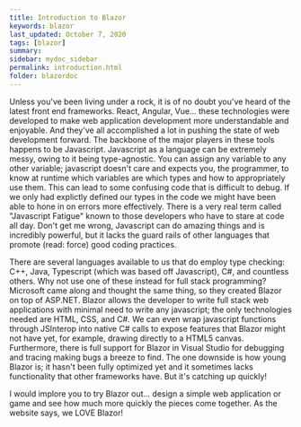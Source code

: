 ```yaml
---
title: Introduction to Blazor
keywords: blazor
last_updated: October 7, 2020
tags: [blazor]
summary: 
sidebar: mydoc_sidebar
permalink: introduction.html
folder: blazordoc
---
```


Unless you've been living under a rock, it is of no doubt you've heard of the latest front end frameworks. React, Angular, Vue... these technologies were developed to make web application development more understandable and enjoyable. And they've all accomplished a lot in pushing the state of web development forward. The backbone of the major players in these tools happens to be Javascript. Javascript as a language can be extremely messy, owing to it being type-agnostic. You can assign any variable to any other variable; javascript doesn't care and expects you, the programmer, to know at runtime which variables are which types and how to appropriately use them. This can lead to some confusing code that is difficult to debug. If we only had explictly defined our types in the code we might have been able to hone in on errors more effectively. There is a very real term called "Javascript Fatigue" known to those developers who have to stare at code all day. Don't get me wrong, Javascript can do amazing things and is incredibly powerful, but it lacks the guard rails of other languages that promote (read: force) good coding practices. 

There are several languages available to us that do employ type checking: C++, Java, Typescript (which was based off Javascript), C#, and countless others. Why not use one of these instead for full stack programming? Microsoft came along and thought the same thing, so they created Blazor on top of ASP.NET. Blazor allows the developer to write full stack web applications with minimal need to write any javascript; the only technologies needed are HTML, CSS, and C#. We can even wrap javascript functions through JSInterop into native C# calls to expose features that Blazor might not have yet, for example, drawing directly to a HTML5 canvas. Furthermore, there is full support for Blazor in Visual Studio for debugging and tracing making bugs a breeze to find. The one downside is how young Blazor is; it hasn't been fully optimized yet and it sometimes lacks functionality that other frameworks have. But it's catching up quickly!

I would implore you to try Blazor out... design a simple web application or game and see how much more quickly the pieces come together. As the website says, we LOVE Blazor!